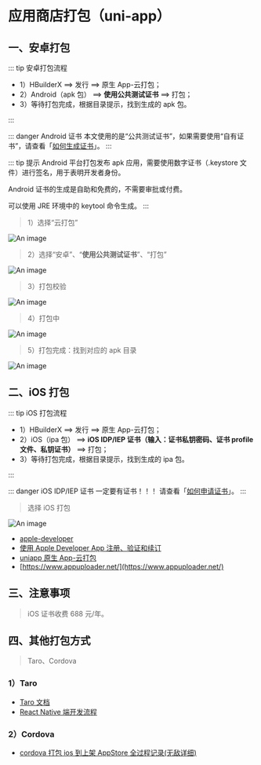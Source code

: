 # 应用商店打包（uni-app）

## 一、安卓打包

::: tip 安卓打包流程

- 1）HBuilderX ==> 发行 ==> 原生 App-云打包；
- 2）Android（apk 包） ==> **使用公共测试证书** ==> 打包；
- 3）等待打包完成，根据目录提示，找到生成的 apk 包。

:::

::: danger Android 证书
本文使用的是“公共测试证书”，如果需要使用“自有证书”，请查看「[如何生成证书](https://ask.dcloud.net.cn/article/35777)」。
:::

::: tip 提示
Android 平台打包发布 apk 应用，需要使用数字证书（.keystore 文件）进行签名，用于表明开发者身份。

Android 证书的生成是自助和免费的，不需要审批或付费。

可以使用 JRE 环境中的 keytool 命令生成。
:::

> 1）选择“云打包”

![An image](/images/app/build-1.png)

> 2）选择“安卓”、“**使用公共测试证书**”、“打包”

![An image](/images/app/build-2.png)

> 3）打包校验

![An image](/images/app/build-3.png)

> 4）打包中

![An image](/images/app/build-4.png)

> 5）打包完成：找到对应的 apk 目录

![An image](/images/app/build-5.png)

## 二、iOS 打包

::: tip iOS 打包流程

- 1）HBuilderX ==> 发行 ==> 原生 App-云打包；
- 2）iOS（ipa 包） ==> **iOS IDP/IEP 证书（输入：证书私钥密码、证书 profile 文件、私钥证书）** ==> 打包；
- 3）等待打包完成，根据目录提示，找到生成的 ipa 包。

:::

::: danger iOS IDP/IEP 证书
一定要有证书！！！ 请查看「[如何申请证书](https://ask.dcloud.net.cn/article/152)」。
:::

> 选择 iOS 打包

![An image](/images/app/build-6.png)

- [apple-developer](https://apps.apple.com/cn/app/apple-developer/id640199958)
- [使用 Apple Developer App 注册、验证和续订](https://developer.apple.com/cn/support/app-account/)
- [uniapp 原生 App-云打包](https://www.easemob.com/news/5554)
- [https://www.appuploader.net/](https://www.appuploader.net/)

## 三、注意事项

> iOS 证书收费 688 元/年。

## 四、其他打包方式

> Taro、Cordova

### 1）Taro

- [Taro 文档](https://docs.taro.zone/docs/)
- [React Native 端开发流程](https://nervjs.github.io/taro-docs/docs/react-native/)

### 2）Cordova

- [cordova 打包 ios 到上架 AppStore 全过程记录(无敌详细)](https://cloud.tencent.com/developer/article/1951627)
